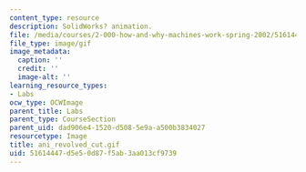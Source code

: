 ```yaml
---
content_type: resource
description: SolidWorks? animation.
file: /media/courses/2-000-how-and-why-machines-work-spring-2002/51614447d5e50d87f5ab3aa013cf9739_ani_revolved_cut.gif
file_type: image/gif
image_metadata:
  caption: ''
  credit: ''
  image-alt: ''
learning_resource_types:
- Labs
ocw_type: OCWImage
parent_title: Labs
parent_type: CourseSection
parent_uid: dad906e4-1520-d508-5e9a-a500b3834027
resourcetype: Image
title: ani_revolved_cut.gif
uid: 51614447-d5e5-0d87-f5ab-3aa013cf9739
---
```

